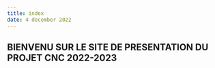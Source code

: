 ```yaml
---
title: index
date: 4 december 2022
---
```

BIENVENU SUR LE SITE DE PRESENTATION DU PROJET CNC 2022-2023
---
[](https://d2qc09rl1gfuof.cloudfront.net/product/DKJ3018PROJCK0001/cnc-3018-m100-1.2.jpg)
